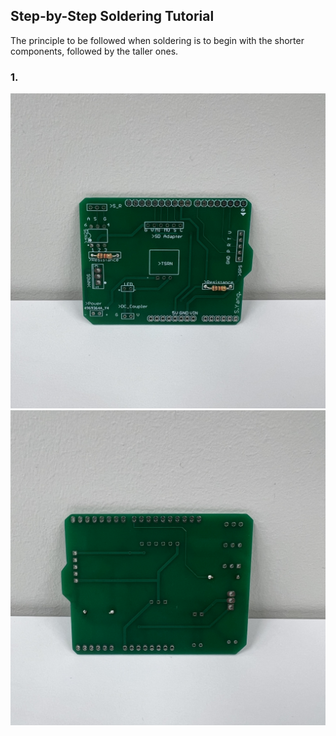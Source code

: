## Step-by-Step Soldering Tutorial

 The principle to be followed when soldering is to begin with the shorter components, followed by the taller ones.


### 1. 

![Image](https://github.com/WhiteMuyi/Timelapse-Photogrammetry-Wireless-Sensing-Network/blob/main/figure/1.jpg)
![Image](https://github.com/WhiteMuyi/Timelapse-Photogrammetry-Wireless-Sensing-Network/blob/main/figure/2.jpg)
